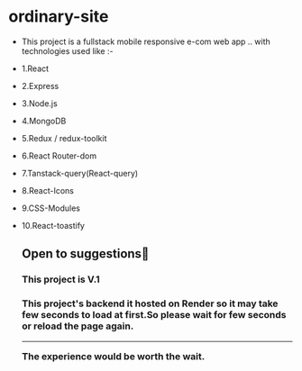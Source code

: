 # ordinary-site

- This project is a fullstack mobile responsive e-com web app .. with technologies used like :-
- 1.React
- 2.Express
- 3.Node.js
- 4.MongoDB
- 5.Redux / redux-toolkit
- 6.React Router-dom
- 7.Tanstack-query(React-query)
- 8.React-Icons
- 9.CSS-Modules
- 10.React-toastify

   <h2>Open to suggestions🤠</h2>
   <h3>This project is V.1</h3>
   <h3>This project's backend it hosted on Render so it may take few seconds to load at first.So please wait for few seconds or reload the page again. <hr/> The experience would be worth the wait.</h3>
   
   <p></p>
